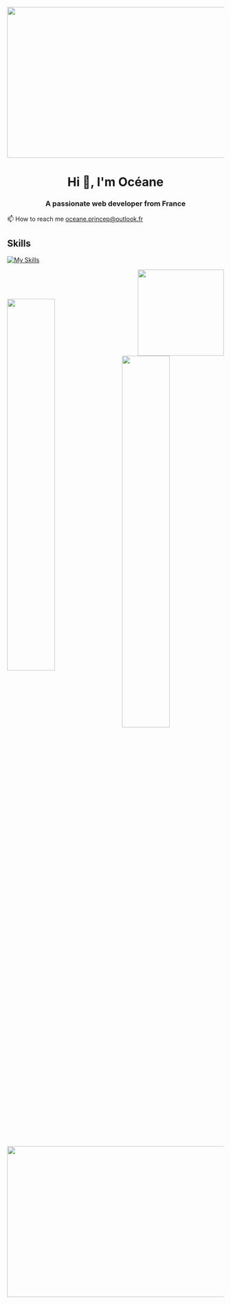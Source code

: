 <p><img align="center" src="https://user-images.githubusercontent.com/94532496/154983743-c94872c2-bb23-4a99-8c9a-72b3f8ff70d5.jpg" width="1000" height="350" /></p>

<h1 align="center">Hi 👋, I'm Océane</h1>
<h3 align="center">A passionate web developer from France</h3>

  
📫 How to reach me oceane.princep@outlook.fr
 

  
<h2 align="left">Skills </h2>

[![My Skills](https://skillicons.dev/icons?i=js,html,css,aws,react)](https://skillicons.dev)


<p><img align="right" src="https://user-images.githubusercontent.com/94532496/154983573-00a2f252-93aa-49aa-9e3a-064129b92f88.gif" width="200" height="200" /></p>
<br></br>
<br></br>

<img align="left" width="47%" src="https://github-readme-stats.vercel.app/api/top-langs/?username=oce-prcp&layout=compact" />

<br></br>
<br></br>

<img align="right" width="47%" src="https://github-readme-stats.vercel.app/api?username=oce-prcp&show_icons=true&theme=radical" />

<br></br>
<br></br>
<br></br>

<p><img align="center" src="https://raw.githubusercontent.com/HyunCafe/HyunCafe/main/assests/loficity.gif" width="1000" height="350" /></p>
